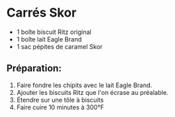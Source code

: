 # Carrés Skor

- 1 boîte biscuit Ritz original
- 1 boîte lait Eagle Brand
- 1 sac pépites de caramel Skor

## Préparation:

1. Faire fondre les chipits avec le lait Eagle Brand.
2. Ajouter les biscuits Ritz que l'on écrase au préalable.
3. Étendre sur une tôle à biscuits
4. Faire cuire 10 minutes à 300°F
